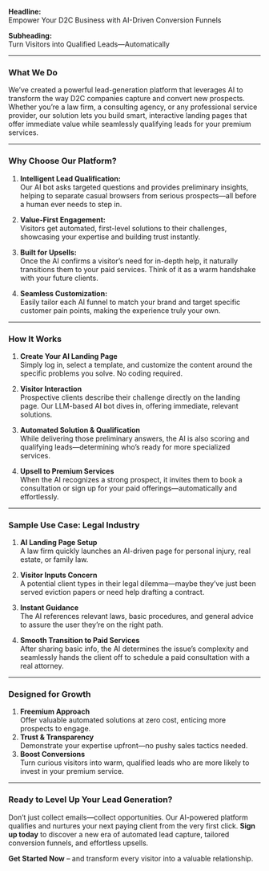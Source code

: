 **Headline:**  
Empower Your D2C Business with AI-Driven Conversion Funnels

**Subheading:**  
Turn Visitors into Qualified Leads—Automatically

---

### **What We Do**  
We’ve created a powerful lead-generation platform that leverages AI to transform the way D2C companies capture and convert new prospects. Whether you’re a law firm, a consulting agency, or any professional service provider, our solution lets you build smart, interactive landing pages that offer immediate value while seamlessly qualifying leads for your premium services.

---

### **Why Choose Our Platform?**  
1. **Intelligent Lead Qualification:**  
   Our AI bot asks targeted questions and provides preliminary insights, helping to separate casual browsers from serious prospects—all before a human ever needs to step in.

2. **Value-First Engagement:**  
   Visitors get automated, first-level solutions to their challenges, showcasing your expertise and building trust instantly.

3. **Built for Upsells:**  
   Once the AI confirms a visitor’s need for in-depth help, it naturally transitions them to your paid services. Think of it as a warm handshake with your future clients.

4. **Seamless Customization:**  
   Easily tailor each AI funnel to match your brand and target specific customer pain points, making the experience truly your own.

---

### **How It Works**  
1. **Create Your AI Landing Page**  
   Simply log in, select a template, and customize the content around the specific problems you solve. No coding required.

2. **Visitor Interaction**  
   Prospective clients describe their challenge directly on the landing page. Our LLM-based AI bot dives in, offering immediate, relevant solutions.

3. **Automated Solution & Qualification**  
   While delivering those preliminary answers, the AI is also scoring and qualifying leads—determining who’s ready for more specialized services.

4. **Upsell to Premium Services**  
   When the AI recognizes a strong prospect, it invites them to book a consultation or sign up for your paid offerings—automatically and effortlessly.

---

### **Sample Use Case: Legal Industry**  
1. **AI Landing Page Setup**  
   A law firm quickly launches an AI-driven page for personal injury, real estate, or family law.

2. **Visitor Inputs Concern**  
   A potential client types in their legal dilemma—maybe they’ve just been served eviction papers or need help drafting a contract.

3. **Instant Guidance**  
   The AI references relevant laws, basic procedures, and general advice to assure the user they’re on the right path.

4. **Smooth Transition to Paid Services**  
   After sharing basic info, the AI determines the issue’s complexity and seamlessly hands the client off to schedule a paid consultation with a real attorney.

---

### **Designed for Growth**  
1. **Freemium Approach**  
   Offer valuable automated solutions at zero cost, enticing more prospects to engage.  
2. **Trust & Transparency**  
   Demonstrate your expertise upfront—no pushy sales tactics needed.  
3. **Boost Conversions**  
   Turn curious visitors into warm, qualified leads who are more likely to invest in your premium service.

---

### **Ready to Level Up Your Lead Generation?**  
Don’t just collect emails—collect opportunities. Our AI-powered platform qualifies and nurtures your next paying client from the very first click. **Sign up today** to discover a new era of automated lead capture, tailored conversion funnels, and effortless upsells.

**Get Started Now** – and transform every visitor into a valuable relationship.